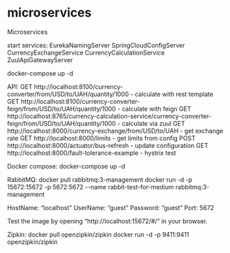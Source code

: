 # microservices
Microservices

start services:
EurekaNamingServer
SpringCloudConfigServer
CurrencyExchangeService
CurrencyCalculationService
ZuulApiGatewayServer

docker-compose up -d

API:
GET  http://localhost:8100/currency-converter/from/USD/to/UAH/quantity/1000 - calculate with rest template
GET  http://localhost:8100/currency-converter-feign/from/USD/to/UAH/quantity/1000 - calculate with feign
GET  http://localhost:8765/currency-calculation-service/currency-converter-feign/from/USD/to/UAH/quantity/1000 - calculate via zuul
GET  http://localhost:8000/currency-exchange/from/USD/to/UAH - get exchange rate
GET  http://localhost:8000/limits - get limits from config
POST http://localhost:8000/actuator/bus-refresh - update configuration
GET  http://localhost:8000/fault-tolerance-example - hystrix test

Docker compose:
docker-compose up -d

RabbitMQ:
docker pull rabbitmq:3-management
docker run -d -p 15672:15672 -p 5672:5672 --name rabbit-test-for-medium rabbitmq:3-management

HostName: “localhost”
UserName: “guest”
Password: “guest”
Port: 5672

Test the image by opening “http://localhost:15672/#/” in your browser.

Zipkin:
docker pull openzipkin/zipkin
docker run -d -p 9411:9411 openzipkin/zipkin


